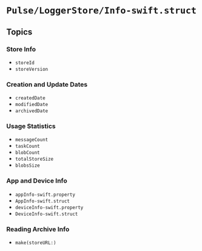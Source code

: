 # ``Pulse/LoggerStore/Info-swift.struct``

## Topics

### Store Info

- ``storeId``
- ``storeVersion``

### Creation and Update Dates

- ``createdDate``
- ``modifiedDate``
- ``archivedDate``

### Usage Statistics

- ``messageCount``
- ``taskCount``
- ``blobCount``
- ``totalStoreSize``
- ``blobsSize``

### App and Device Info

- ``appInfo-swift.property``
- ``AppInfo-swift.struct``
- ``deviceInfo-swift.property``
- ``DeviceInfo-swift.struct``

### Reading Archive Info

- ``make(storeURL:)``
